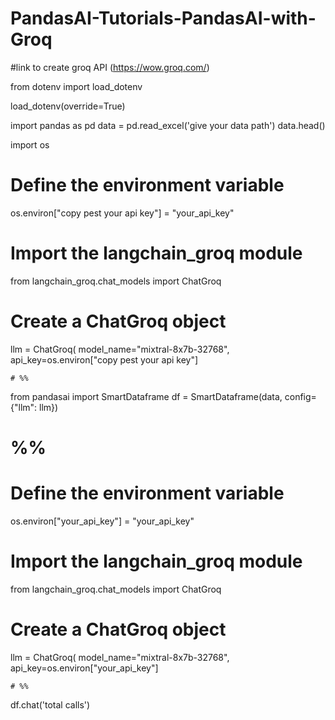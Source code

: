 # PandasAI-Tutorials-PandasAI-with-Groq
#link to create groq API (https://wow.groq.com/)

from dotenv import load_dotenv

load_dotenv(override=True)


import pandas as pd
data = pd.read_excel('give your data path')
data.head()


import os

# Define the environment variable
os.environ["copy pest your api key"] = "your_api_key"


# Import the langchain_groq module
from langchain_groq.chat_models import ChatGroq


# Create a ChatGroq object
llm = ChatGroq(
    model_name="mixtral-8x7b-32768",
    api_key=os.environ["copy pest your api key"]


    # %%
from pandasai import SmartDataframe
df = SmartDataframe(data, config={"llm": llm})


# %%
# Define the environment variable
os.environ["your_api_key"] = "your_api_key"

# Import the langchain_groq module
from langchain_groq.chat_models import ChatGroq


# Create a ChatGroq object
llm = ChatGroq(
    model_name="mixtral-8x7b-32768",
    api_key=os.environ["your_api_key"]


    # %%
df.chat('total calls')


